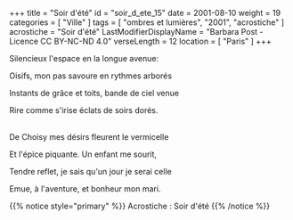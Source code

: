 +++
title = "Soir d'été"
id = "soir_d_ete_15"
date = 2001-08-10
weight = 19
categories = [ "Ville" ]
tags = [ "ombres et lumières", "2001", "acrostiche" ]
acrostiche = "Soir d'été"
LastModifierDisplayName = "Barbara Post - Licence CC BY-NC-ND 4.0"
verseLength = 12
location = [ "Paris" ]
+++

Silencieux l'espace en la longue avenue:

Oisifs, mon pas savoure en rythmes arborés

Instants de grâce et toits, bande de ciel venue

Rire comme s'irise éclats de soirs dorés.

 \
De Choisy mes désirs fleurent le vermicelle

Et l'épice piquante. Un enfant me sourit,

Tendre reflet, je sais qu'un jour je serai celle

Emue, à l'aventure, et bonheur mon mari.

{{% notice style="primary" %}}
Acrostiche : Soir d'été
{{% /notice %}}
